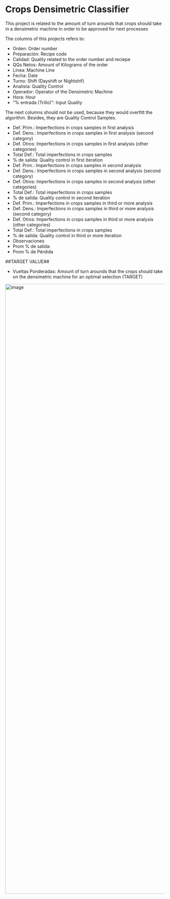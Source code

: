 # Crops Densimetric Classifier
This project is related to the amount of turn arounds that crops should take in a densimetric machine in order to be approved for next processes 

The columns of this projects refers to:
- Orden: Order number
- Preparación: Recipe code
- Calidad: Quality related to the order number and reciepe
- QQs Netos: Amount of Kilograms of the order
- Línea: Machine Line
- Fecha: Date
- Turno: Shift (Dayshift or Nightshif)
- Analista: Quality Control
- Operador: Operator of the Densimetric Machine
- Hora: Hour
- "% entrada (Trillo)": Input Quality

The next columns should not be used, because they would overfitt the algorithm. Besides, they are Quality Control Samples.
- Def. Prim.: Imperfections in crops samples in first analysis
- Def. Dens.: Imperfections in crops samples in first analysis (second category)
- Def. Otros: Imperfections in crops samples in first analysis (other categories)
- Total Def.: Total imperfections in crops samples 
- % de salida: Quality control in first iteration
- Def. Prim.: Imperfections in crops samples in second analysis
- Def. Dens.: Imperfections in crops samples in second analysis (second category)
- Def. Otros: Imperfections in crops samples in second analysis (other categories)
- Total Def.: Total imperfections in crops samples 
- % de salida: Quality control in second iteration
- Def. Prim.: Imperfections in crops samples in third or more analysis
- Def. Dens.: Imperfections in crops samples in third or more analysis (second category)
- Def. Otros: Imperfections in crops samples in third or more analysis (other categories)
- Total Def.: Total imperfections in crops samples 
- % de salida: Quality control in third or more iteration
- Observaciones
- Prom % de salida: 
- Prom % de Pérdida

##TARGET VALUE##
- Vueltas Ponderadas: Amount of turn arounds that the crops should take on the densimetric machine for an optimal selection (TARGET)


<img width="1921" alt="image" src="https://user-images.githubusercontent.com/69830007/162500874-3e3ea3c8-ed76-45dd-8e0b-74ac29f0712c.png">
